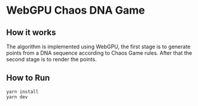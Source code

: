# WebGPU Chaos DNA Game

## How it works
The algorithm is implemented using WebGPU, the first stage is to generate points from a DNA sequence according to Chaos Game rules.
After that the second stage is to render the points.

## How to Run
```
yarn install
yarn dev
```
